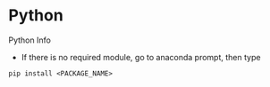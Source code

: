 # Python
Python Info
- If there is no required module, go to anaconda prompt, then type
```
pip install <PACKAGE_NAME>
```
